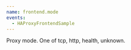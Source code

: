 ```yaml
---
name: frontend.mode
events:
  - HAProxyFrontendSample
---
```


Proxy mode. One of tcp, http, health, unknown.